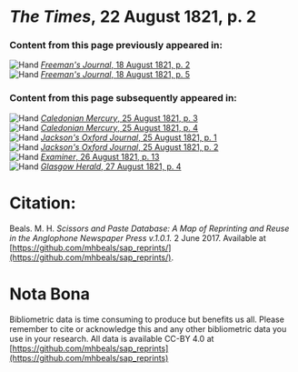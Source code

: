 # *The Times*, 22 August 1821, p. 2  
  
### Content from this page previously appeared in:  
![Hand](http://scissorsandpaste.net/wp-content/uploads/2017/06/smallhandpointer.png) [*Freeman's Journal*, 18 August 1821, p. 2](https://mhbeals.github.io/sap_html/Freeman's-Journal/Freeman's-Journal-18-August-1821-p-2)  
![Hand](http://scissorsandpaste.net/wp-content/uploads/2017/06/smallhandpointer.png) [*Freeman's Journal*, 18 August 1821, p. 5](https://mhbeals.github.io/sap_html/Freeman's-Journal/Freeman's-Journal-18-August-1821-p-5)  
  
### Content from this page subsequently appeared in:  
![Hand](http://scissorsandpaste.net/wp-content/uploads/2017/06/smallhandpointer.png) [*Caledonian Mercury*, 25 August 1821, p. 3](https://mhbeals.github.io/sap_html/Caledonian-Mercury/Caledonian-Mercury-25-August-1821-p-3)  
![Hand](http://scissorsandpaste.net/wp-content/uploads/2017/06/smallhandpointer.png) [*Caledonian Mercury*, 25 August 1821, p. 4](https://mhbeals.github.io/sap_html/Caledonian-Mercury/Caledonian-Mercury-25-August-1821-p-4)  
![Hand](http://scissorsandpaste.net/wp-content/uploads/2017/06/smallhandpointer.png) [*Jackson's Oxford Journal*, 25 August 1821, p. 1](https://mhbeals.github.io/sap_html/Jackson's-Oxford-Journal/Jackson's-Oxford-Journal-25-August-1821-p-1)  
![Hand](http://scissorsandpaste.net/wp-content/uploads/2017/06/smallhandpointer.png) [*Jackson's Oxford Journal*, 25 August 1821, p. 2](https://mhbeals.github.io/sap_html/Jackson's-Oxford-Journal/Jackson's-Oxford-Journal-25-August-1821-p-2)  
![Hand](http://scissorsandpaste.net/wp-content/uploads/2017/06/smallhandpointer.png) [*Examiner*, 26 August 1821, p. 13](https://mhbeals.github.io/sap_html/Examiner/Examiner-26-August-1821-p-13)  
![Hand](http://scissorsandpaste.net/wp-content/uploads/2017/06/smallhandpointer.png) [*Glasgow Herald*, 27 August 1821, p. 4](https://mhbeals.github.io/sap_html/Glasgow-Herald/Glasgow-Herald-27-August-1821-p-4)  


# Citation: 

Beals. M. H. *Scissors and Paste Database: A Map of Reprinting and Reuse in the Anglophone Newspaper Press v.1.0.1.* 2 June 2017. Available at [https://github.com/mhbeals/sap_reprints/](https://github.com/mhbeals/sap_reprints/). 

# Nota Bona

Bibliometric data is time consuming to produce but benefits us all. Please remember to cite or acknowledge this and any other bibliometric data you use in your research. All data is available CC-BY 4.0 at [https://github.com/mhbeals/sap_reprints](https://github.com/mhbeals/sap_reprints)